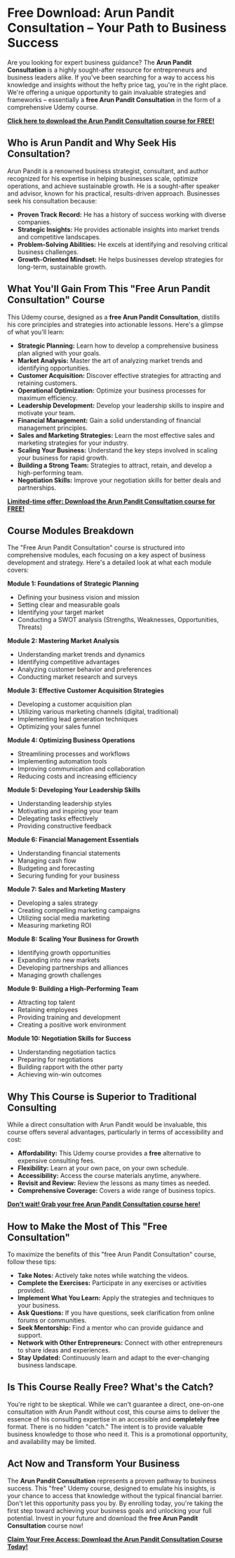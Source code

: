 # Free Download: Arun Pandit Consultation – Your Path to Business Success

Are you looking for expert business guidance? The **Arun Pandit Consultation** is a highly sought-after resource for entrepreneurs and business leaders alike. If you've been searching for a way to access his knowledge and insights without the hefty price tag, you're in the right place. We're offering a unique opportunity to gain invaluable strategies and frameworks – essentially a **free Arun Pandit Consultation** in the form of a comprehensive Udemy course.

[**Click here to download the Arun Pandit Consultation course for FREE!**](https://udemywork.com/arun-pandit-consultation)

## Who is Arun Pandit and Why Seek His Consultation?

Arun Pandit is a renowned business strategist, consultant, and author recognized for his expertise in helping businesses scale, optimize operations, and achieve sustainable growth. He is a sought-after speaker and advisor, known for his practical, results-driven approach. Businesses seek his consultation because:

*   **Proven Track Record:** He has a history of success working with diverse companies.
*   **Strategic Insights:** He provides actionable insights into market trends and competitive landscapes.
*   **Problem-Solving Abilities:** He excels at identifying and resolving critical business challenges.
*   **Growth-Oriented Mindset:** He helps businesses develop strategies for long-term, sustainable growth.

## What You'll Gain From This "Free Arun Pandit Consultation" Course

This Udemy course, designed as a **free Arun Pandit Consultation**, distills his core principles and strategies into actionable lessons. Here's a glimpse of what you'll learn:

*   **Strategic Planning:** Learn how to develop a comprehensive business plan aligned with your goals.
*   **Market Analysis:** Master the art of analyzing market trends and identifying opportunities.
*   **Customer Acquisition:** Discover effective strategies for attracting and retaining customers.
*   **Operational Optimization:** Optimize your business processes for maximum efficiency.
*   **Leadership Development:** Develop your leadership skills to inspire and motivate your team.
*   **Financial Management:** Gain a solid understanding of financial management principles.
*   **Sales and Marketing Strategies:** Learn the most effective sales and marketing strategies for your industry.
*   **Scaling Your Business:** Understand the key steps involved in scaling your business for rapid growth.
*   **Building a Strong Team:** Strategies to attract, retain, and develop a high-performing team.
*   **Negotiation Skills:** Improve your negotiation skills for better deals and partnerships.

[**Limited-time offer: Download the Arun Pandit Consultation course for FREE!**](https://udemywork.com/arun-pandit-consultation)

## Course Modules Breakdown

The "Free Arun Pandit Consultation" course is structured into comprehensive modules, each focusing on a key aspect of business development and strategy. Here's a detailed look at what each module covers:

**Module 1: Foundations of Strategic Planning**

*   Defining your business vision and mission
*   Setting clear and measurable goals
*   Identifying your target market
*   Conducting a SWOT analysis (Strengths, Weaknesses, Opportunities, Threats)

**Module 2: Mastering Market Analysis**

*   Understanding market trends and dynamics
*   Identifying competitive advantages
*   Analyzing customer behavior and preferences
*   Conducting market research and surveys

**Module 3: Effective Customer Acquisition Strategies**

*   Developing a customer acquisition plan
*   Utilizing various marketing channels (digital, traditional)
*   Implementing lead generation techniques
*   Optimizing your sales funnel

**Module 4: Optimizing Business Operations**

*   Streamlining processes and workflows
*   Implementing automation tools
*   Improving communication and collaboration
*   Reducing costs and increasing efficiency

**Module 5: Developing Your Leadership Skills**

*   Understanding leadership styles
*   Motivating and inspiring your team
*   Delegating tasks effectively
*   Providing constructive feedback

**Module 6: Financial Management Essentials**

*   Understanding financial statements
*   Managing cash flow
*   Budgeting and forecasting
*   Securing funding for your business

**Module 7: Sales and Marketing Mastery**

*   Developing a sales strategy
*   Creating compelling marketing campaigns
*   Utilizing social media marketing
*   Measuring marketing ROI

**Module 8: Scaling Your Business for Growth**

*   Identifying growth opportunities
*   Expanding into new markets
*   Developing partnerships and alliances
*   Managing growth challenges

**Module 9: Building a High-Performing Team**

*   Attracting top talent
*   Retaining employees
*   Providing training and development
*   Creating a positive work environment

**Module 10: Negotiation Skills for Success**

*   Understanding negotiation tactics
*   Preparing for negotiations
*   Building rapport with the other party
*   Achieving win-win outcomes

## Why This Course is Superior to Traditional Consulting

While a direct consultation with Arun Pandit would be invaluable, this course offers several advantages, particularly in terms of accessibility and cost:

*   **Affordability:** This Udemy course provides a **free** alternative to expensive consulting fees.
*   **Flexibility:** Learn at your own pace, on your own schedule.
*   **Accessibility:** Access the course materials anytime, anywhere.
*   **Revisit and Review:** Review the lessons as many times as needed.
*   **Comprehensive Coverage:** Covers a wide range of business topics.

[**Don't wait! Grab your free Arun Pandit Consultation course here!**](https://udemywork.com/arun-pandit-consultation)

## How to Make the Most of This "Free Consultation"

To maximize the benefits of this "free Arun Pandit Consultation" course, follow these tips:

*   **Take Notes:** Actively take notes while watching the videos.
*   **Complete the Exercises:** Participate in any exercises or activities provided.
*   **Implement What You Learn:** Apply the strategies and techniques to your business.
*   **Ask Questions:** If you have questions, seek clarification from online forums or communities.
*   **Seek Mentorship:** Find a mentor who can provide guidance and support.
*   **Network with Other Entrepreneurs:** Connect with other entrepreneurs to share ideas and experiences.
*   **Stay Updated:** Continuously learn and adapt to the ever-changing business landscape.

## Is This Course Really Free? What's the Catch?

You're right to be skeptical. While we can't guarantee a direct, one-on-one consultation with Arun Pandit without cost, this course aims to deliver the essence of his consulting expertise in an accessible and **completely free** format. There is no hidden "catch." The intent is to provide valuable business knowledge to those who need it. This is a promotional opportunity, and availability may be limited.

## Act Now and Transform Your Business

The **Arun Pandit Consultation** represents a proven pathway to business success. This "free" Udemy course, designed to emulate his insights, is your chance to access that knowledge without the typical financial barrier. Don't let this opportunity pass you by. By enrolling today, you're taking the first step toward achieving your business goals and unlocking your full potential. Invest in your future and download the **free Arun Pandit Consultation** course now!

[**Claim Your Free Access: Download the Arun Pandit Consultation Course Today!**](https://udemywork.com/arun-pandit-consultation)
